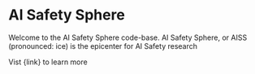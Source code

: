 # AI Safety Sphere

Welcome to the AI Safety Sphere code-base. AI Safety Sphere, or AISS (pronounced: ice) is the epicenter for AI Safety research

Vist {link} to learn more
